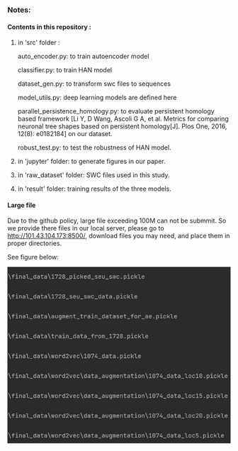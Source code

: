 ### Notes:

#### Contents in this repository : 

1. in 'src' folder :

   auto_encoder.py: to train autoencoder model

   classifier.py: to train HAN model

   dataset_gen.py: to transform swc files to sequences

   model_utils.py: deep learning models are defined here

   parallel_persistence_homology.py: to evaluate persistent homology based framework [Li Y, D Wang, Ascoli G A, et al. Metrics for comparing neuronal tree shapes based on persistent homology[J]. Plos One, 2016, 12(8): e0182184] on our dataset.

   robust_test.py: to test the robustness of HAN model.

2.  in 'jupyter' folder: to generate figures in our paper.

3.  in 'raw_dataset' folder: SWC files used in this study.

4.  in 'result' folder: training results of the three models.



#### Large file

Due to the github policy, large file exceeding 100M can not be submmit. So we provide there files in our local server, please go to http://101.43.104.173:8500/, download files you may need, and place them in proper directories.

See figure below:

![image-20210810222026981](./readme.assets/image-20210810222026981.png)
